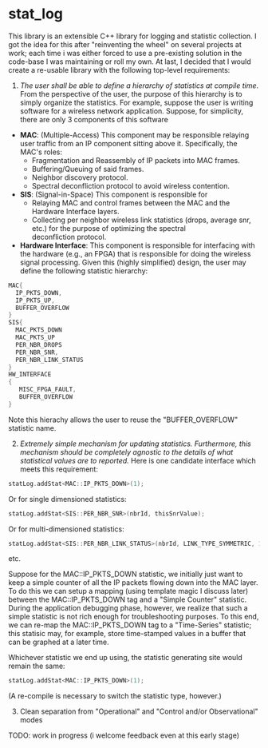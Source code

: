 stat_log
========

This library is an extensible C++ library for logging and statistic collection. I got the idea for this after
"reinventing the wheel" on several projects at work; each time i was either forced to use a pre-existing solution in the
code-base I was maintaining or roll my own.  At last, I decided that I would create a re-usable library with the
following top-level requirements:

1. _The user shall be able to define a hierarchy of statistics at compile time_. From the perspective of the user, the
   purpose of this hierarchy is to simply organize the statistics.  For example, suppose the user is writing software
   for a wireless network application.  Suppose, for simplicity, there are only 3 components of this software
  * **MAC**: (Multiple-Access)  This component may be responsible relaying user traffic from an IP component sitting above it. 
    Specifically, the MAC's roles: 
      * Fragmentation and Reassembly of IP packets into MAC frames.
      * Buffering/Queuing of said frames.
      * Neighbor discovery protocol.
      * Spectral deconfliction protocol to avoid wireless contention.
  * **SIS**: (Signal-in-Space) This component is responsible for
      * Relaying MAC and control frames between the MAC and the Hardware Interface layers.
      * Collecting per neighbor wireless link statistics (drops, average snr, etc.) for the purpose of optimizing the spectral  
        deconfliction protocol. 
  * **Hardware Interface**:  This component is responsible for interfacing with the hardware (e.g., an FPGA) that is
    responsible for doing the wireless signal processing. Given this (highly simplified) design, the user may define
    the following statistic hierarchy:
  ```cpp
  MAC{
    IP_PKTS_DOWN,
    IP_PKTS_UP,
    BUFFER_OVERFLOW
  }
  SIS{
    MAC_PKTS_DOWN
    MAC_PKTS_UP
    PER_NBR_DROPS
    PER_NBR_SNR,
    PER_NBR_LINK_STATUS
  }
  HW_INTERFACE
  {
     MISC_FPGA_FAULT,
     BUFFER_OVERFLOW
  }
  ```
  Note this hierachy allows the user to reuse the "BUFFER_OVERFLOW" statistic name.
  
2. _Extremely simple mechanism for updating statistics.  Furthermore, this mechanism should be completely agnostic to
   the details of what statistical values are to reported._  Here is one candidate interface which meets this
   requirement:

  ```cpp
  statLog.addStat<MAC::IP_PKTS_DOWN>(1);
  ```
  Or for single dimensioned statistics:
  
  ```cpp
  statLog.addStat<SIS::PER_NBR_SNR>(nbrId, thisSnrValue);
  ```
  Or for multi-dimensioned statistics:
  
   ```cpp
  statLog.addStat<SIS::PER_NBR_LINK_STATUS>(nbrId, LINK_TYPE_SYMMETRIC, 1);
  ```
  etc.
  
  Suppose for the MAC::IP_PKTS_DOWN statistic, we initially just want to keep a simple counter of all the IP packets
  flowing down into the MAC layer.  To do this we can setup a mapping (using template magic I discuss later) between the
  MAC::IP_PKTS_DOWN tag and a "Simple Counter" statistic.  During the application debugging phase, however, we realize
  that such a simple statistic is not rich enough for troubleshooting purposes.  To this end, we can re-map the
  MAC::IP_PKTS_DOWN tag to a "Time-Series" statistic; this statisic may, for example, store time-stamped values in a
  buffer that can be graphed at a later time.  
  
  Whichever statistic we end up using, the statistic generating site would remain the same:
  ```cpp
  statLog.addStat<MAC::IP_PKTS_DOWN>(1);
  ```
  (A re-compile is necessary to switch the statistic type, however.)
  
3. Clean separation from "Operational" and "Control and/or Observational" modes

TODO: work in progress (i welcome feedback even at this early stage)

